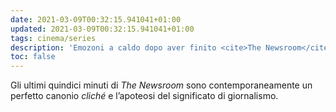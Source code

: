 ```yaml
---
date: 2021-03-09T00:32:15.941041+01:00
updated: 2021-03-09T00:32:15.941041+01:00
tags: cinema/series
description: 'Emozoni a caldo dopo aver finito <cite>The Newsroom</cite>'
toc: false
---
```

Gli ultimi quindici minuti di <cite>The Newsroom</cite> sono contemporaneamente un perfetto canonio *cliché* e l’apoteosi del significato di giornalismo.
